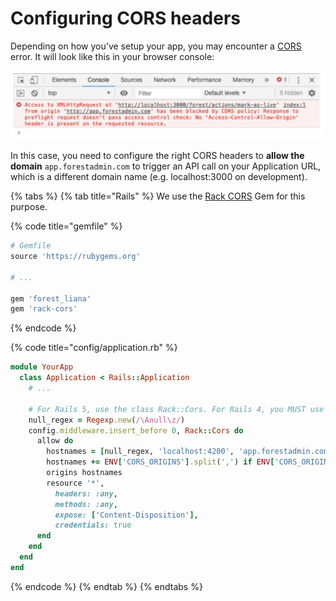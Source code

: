 # Configuring CORS headers

Depending on how you've setup your app, you may encounter a [CORS](https://en.wikipedia.org/wiki/Cross-origin\_resource\_sharing) error. It will look like this in your browser console:

![](../../.gitbook/assets/cors.png)

In this case, you need to configure the right CORS headers to **allow the domain** `app.forestadmin.com` to trigger an API call on your Application URL, which is a different domain name (e.g. localhost:3000 on development).

{% tabs %}
{% tab title="Rails" %}
We use the [Rack CORS](https://github.com/cyu/rack-cors) Gem for this purpose.

{% code title="gemfile" %}
```ruby
# Gemfile
source 'https://rubygems.org'

# ...

gem 'forest_liana'
gem 'rack-cors'
```
{% endcode %}

{% code title="config/application.rb" %}
```ruby
module YourApp
  class Application < Rails::Application
    # ...

    # For Rails 5, use the class Rack::Cors. For Rails 4, you MUST use the string 'Rack::Cors'.
    null_regex = Regexp.new(/\Anull\z/)
    config.middleware.insert_before 0, Rack::Cors do
      allow do
        hostnames = [null_regex, 'localhost:4200', 'app.forestadmin.com', 'localhost:3001']
        hostnames += ENV['CORS_ORIGINS'].split(',') if ENV['CORS_ORIGINS']
        origins hostnames
        resource '*',
          headers: :any,
          methods: :any,
          expose: ['Content-Disposition'],
          credentials: true
      end
    end
  end
end
```
{% endcode %}
{% endtab %}
{% endtabs %}
